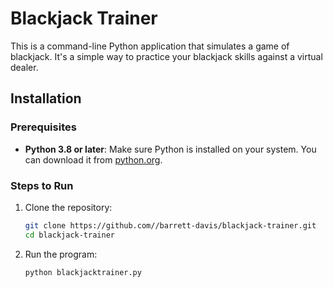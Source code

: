# Blackjack Trainer

This is a command-line Python application that simulates a game of blackjack. It's a simple way to practice your blackjack skills against a virtual dealer.

## Installation

### Prerequisites
- **Python 3.8 or later**: Make sure Python is installed on your system. You can download it from [python.org](https://www.python.org/).

### Steps to Run
1. Clone the repository:
   ```bash
   git clone https://github.com//barrett-davis/blackjack-trainer.git
   cd blackjack-trainer
2. Run the program:
   ```bash
   python blackjacktrainer.py
